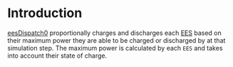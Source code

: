 # Introduction
[eesDispatch0](/acep-uaf/MiGRIDS/blob/master/MiGRIDS/Model/Controls/eesDispatch0.py) proportionally charges and discharges each [EES](ElectricalEnergyStorage-Class) based on their maximum power they are able to be charged or discharged by at that simulation step. The maximum power is calculated by each `EES` and takes into account their state of charge. 
